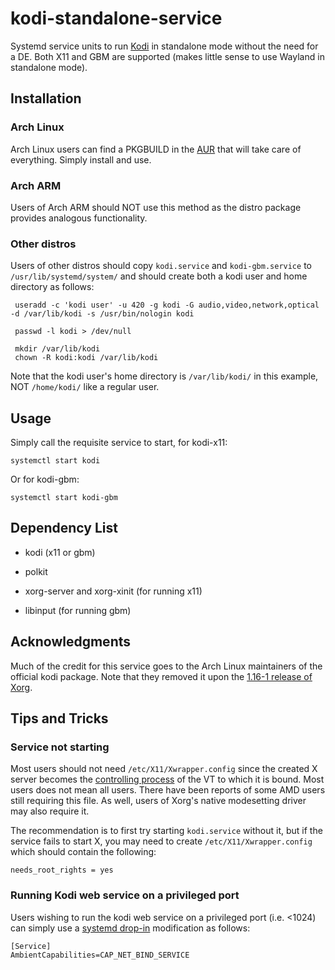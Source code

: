 # kodi-standalone-service
Systemd service units to run [Kodi](https://kodi.tv/) in standalone mode without the need for a DE.  Both X11 and GBM are supported (makes little sense to use Wayland in standalone mode).

## Installation
### Arch Linux
Arch Linux users can find a PKGBUILD in the [AUR](https://aur.archlinux.org/packages/kodi-standalone-service) that will take care of everything. Simply install and use.

### Arch ARM
Users of Arch ARM should NOT use this method as the distro package provides analogous functionality.

### Other distros
Users of other distros should copy `kodi.service` and `kodi-gbm.service` to `/usr/lib/systemd/system/` and should create both a kodi user and home directory as follows:
```
 useradd -c 'kodi user' -u 420 -g kodi -G audio,video,network,optical -d /var/lib/kodi -s /usr/bin/nologin kodi

 passwd -l kodi > /dev/null

 mkdir /var/lib/kodi
 chown -R kodi:kodi /var/lib/kodi
```

Note that the kodi user's home directory is `/var/lib/kodi/` in this example, NOT `/home/kodi/` like a regular user.

## Usage
Simply call the requisite service to start, for kodi-x11:
```
systemctl start kodi
```
Or for kodi-gbm:
```
systemctl start kodi-gbm
```

## Dependency List
* kodi (x11 or gbm)
* polkit

* xorg-server and xorg-xinit (for running x11)
* libinput (for running gbm)

## Acknowledgments
Much of the credit for this service goes to the Arch Linux maintainers of the official kodi package. Note that they removed it upon the [1.16-1 release of Xorg](https://git.archlinux.org/svntogit/community.git/commit/trunk?h=packages/xbmc&id=9763c6d32678f3a3f45c195bfae92eee209d504f).

## Tips and Tricks
### Service not starting
Most users should not need `/etc/X11/Xwrapper.config` since the created X server becomes the [controlling process](http://www.freedesktop.org/software/systemd/man/systemd.exec.html#StandardInput=) of the VT to which it is bound. Most users does not mean all users. There have been reports of some AMD users still requiring this file. As well, users of Xorg's native modesetting driver may also require it.

The recommendation is to first try starting `kodi.service` without it, but if the service fails to start X, you may need to create `/etc/X11/Xwrapper.config` which should contain the following:
```
needs_root_rights = yes
```

### Running Kodi web service on a privileged port
Users wishing to run the kodi web service on a privileged port (i.e. <1024) can simply use a [systemd drop-in](https://wiki.archlinux.org/index.php/Systemd#Drop-in_files) modification as follows:
```
[Service]
AmbientCapabilities=CAP_NET_BIND_SERVICE
```

